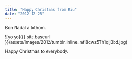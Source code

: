 ```yaml
---
title: "Happy Christmas from Riu"
date: "2012-12-25"
---
```


Bon Nadal a tothom.

![yo yo]({{ site.baseurl }}/assets/images/2012/tumblr_inline_mfl8cwz5Th1qlj3bd.jpg)

Happy Christmas to everybody.
